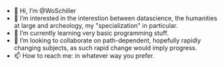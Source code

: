 - 👋 Hi, I’m @WoSchiller
- 👀 I’m interested in the interestion between datascience, the humanities at large and archeology, my "specialization" in particular.
- 🌱 I’m currently learning very basic programming stuff.
- 💞️ I’m looking to collaborate on path-dependent, hopefully rapidly changing subjects, as such rapid change would imply progress.
- 📫 How to reach me: in whatever way you prefer.

<!---
WoSchiller/WoSchiller is a ✨ special ✨ repository because its `README.md` (this file) appears on your GitHub profile.
You can click the Preview link to take a look at your changes.
--->
